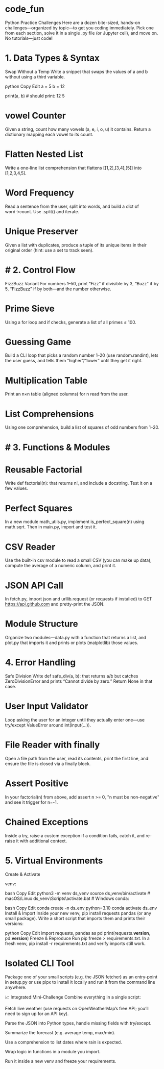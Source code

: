 # code_fun

Python Practice Challenges
Here are a dozen bite-sized, hands-on challenges—organized by topic—to get you coding immediately. Pick one from each section, solve it in a single .py file (or Jupyter cell), and move on. No tutorials—just code!

# 1. Data Types & Syntax
Swap Without a Temp
Write a snippet that swaps the values of a and b without using a third variable.

python
Copy
Edit
a = 5
b = 12

print(a, b)  # should print: 12 5
# vowel Counter
Given a string, count how many vowels (a, e, i, o, u) it contains. Return a dictionary mapping each vowel to its count.

# Flatten Nested List
Write a one-line list comprehension that flattens [[1,2],[3,4],[5]] into [1,2,3,4,5].

# Word Frequency
Read a sentence from the user, split into words, and build a dict of word→count. Use .split() and iterate.

# Unique Preserver
Given a list with duplicates, produce a tuple of its unique items in their original order (hint: use a set to track seen).

# #  2. Control Flow
FizzBuzz Variant
For numbers 1–50, print “Fizz” if divisible by 3, “Buzz” if by 5, “FizzBuzz” if by both—and the number otherwise.

#  Prime Sieve
Using a for loop and if checks, generate a list of all primes ≤ 100.

# Guessing Game
Build a CLI loop that picks a random number 1–20 (use random.randint), lets the user guess, and tells them “higher”/“lower” until they get it right.

# Multiplication Table
Print an n×n table (aligned columns) for n read from the user.

# List Comprehensions
Using one comprehension, build a list of squares of odd numbers from 1–20.

# # 3. Functions & Modules
# Reusable Factorial
Write def factorial(n): that returns n!, and include a docstring. Test it on a few values.

# Perfect Squares
In a new module math_utils.py, implement is_perfect_square(n) using math.sqrt. Then in main.py, import and test it.

# CSV Reader
Use the built-in csv module to read a small CSV (you can make up data), compute the average of a numeric column, and print it.

# JSON API Call
In fetch.py, import json and urllib.request (or requests if installed) to GET https://api.github.com and pretty-print the JSON.

# Module Structure
Organize two modules—data.py with a function that returns a list, and plot.py that imports it and prints or plots (matplotlib) those values.

# 4. Error Handling
Safe Division
Write def safe_div(a, b): that returns a/b but catches ZeroDivisionError and prints “Cannot divide by zero.” Return None in that case.

# User Input Validator
Loop asking the user for an integer until they actually enter one—use try/except ValueError around int(input(...)).

# File Reader with finally
Open a file path from the user, read its contents, print the first line, and ensure the file is closed via a finally block.

# Assert Positive
In your factorial(n) from above, add assert n >= 0, "n must be non-negative" and see it trigger for n=-1.

# Chained Exceptions
Inside a try, raise a custom exception if a condition fails, catch it, and re-raise it with additional context.

# 5. Virtual Environments
Create & Activate

venv:

bash
Copy
Edit
python3 -m venv ds_venv
source ds_venv/bin/activate      # macOS/Linux
ds_venv\Scripts\activate.bat     # Windows
conda:

bash
Copy
Edit
conda create -n ds_env python=3.10
conda activate ds_env
Install & Import
Inside your new venv, pip install requests pandas (or any small package). Write a short script that imports them and prints their versions:

python
Copy
Edit
import requests, pandas as pd
print(requests.__version__, pd.__version__)
Freeze & Reproduce
Run pip freeze > requirements.txt. In a fresh venv, pip install -r requirements.txt and verify imports still work.

# Isolated CLI Tool
Package one of your small scripts (e.g. the JSON fetcher) as an entry-point in setup.py or use pipx to install it locally and run it from the command line anywhere.

📈 Integrated Mini-Challenge
Combine everything in a single script:

Fetch live weather (use requests on OpenWeatherMap’s free API; you’ll need to sign up for an API key).

Parse the JSON into Python types, handle missing fields with try/except.

Summarize the forecast (e.g. average temp, max/min).

Use a comprehension to list dates where rain is expected.

Wrap logic in functions in a module you import.

Run it inside a new venv and freeze your requirements.

